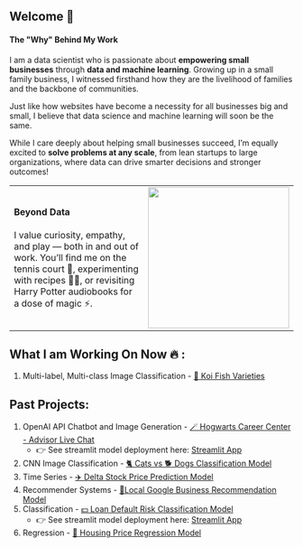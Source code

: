 ## Welcome 🤗
#### The "Why" Behind My Work

I am a data scientist who is passionate about <b>empowering small businesses</b> through <b>data and machine learning</b>. 
Growing up in a small family business, I witnessed firsthand how they are the livelihood of families and the backbone of communities.
             
Just like how websites have become a necessity for all businesses big and small, I believe that data science and machine learning will soon be the same.
             
While I care deeply about helping small businesses succeed, I’m equally excited to **solve problems at any scale**, from lean startups to large organizations, where data can drive smarter decisions and stronger outcomes!

<div align="center">
  <table>
    <tr>
      <td align="left" width="80%">
           <h4>Beyond Data</h4>
           <p>
I value curiosity, empathy, and play — both in and out of work.
You’ll find me on the tennis court 🎾, experimenting with recipes 🧑‍🍳, or revisiting Harry Potter audiobooks for a dose of magic ⚡️.
           </p>
        <p></p>
      </td>
      <td align="right" width="40%">
        <img src='https://github.com/user-attachments/assets/37bd023a-9725-44a8-b3ad-2611b452263e' width = 250>
      </td>
    </tr>
  </table>
</div>



## What I am Working On Now 🔥 :

1) Multi-label, Multi-class Image Classification - [🎏 Koi Fish Varieties](https://github.com/annahanslc/koi-price-prediction)

## Past Projects:
1) OpenAI API Chatbot and Image Generation - [🪄 Hogwarts Career Center - Advisor Live Chat](https://github.com/annahanslc/harry-potter-careers)
     - 👉 See streamlit model deployment here: [Streamlit App](https://hogwarts-career-center-chat.streamlit.app/)
1) CNN Image Classification - [🐈 Cats vs 🐕 Dogs Classification Model](https://github.com/annahanslc/cnn-cats-v-dogs)
2) Time Series - [✈️ Delta Stock Price Prediction Model](https://github.com/annahanslc/project-time-series-stocks)
3) Recommender Systems - [📍Local Google Business Recommendation Model](https://github.com/annahanslc/project-recommendation-systems)
4) Classification - [💵 Loan Default Risk Classification Model](https://github.com/annahanslc/home-credit-default-risk-project)
     - 👉 See streamlit model deployment here: [Streamlit App](https://home-credit-app-k9pvjtot7hvwlc8mbaebgh.streamlit.app/)
5) Regression - [🏡 Housing Price Regression Model](https://github.com/annahanslc/ames-housing-data)
